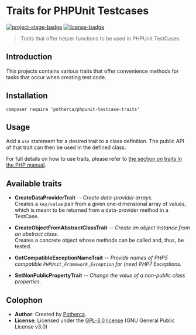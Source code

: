 # Traits for PHPUnit Testcases

[![project-stage-badge]][project-stage-page]
[![license-badge]][gpl-3]

> Traits that offer helper functions to be used in PHPUnit TestCases.

## Introduction

This projects contains various traits that offer convenience methods for tasks
that occur when creating test code.

## Installation

    composer require 'potherca/phpunit-testcase-traits'

## Usage

Add a `use` statement for a desired trait to a class definition. The public API
of that trait can then be used in the defined class.

For full details on how to use traits, please refer to [the section on traits in the PHP manual][php-traits].

## Available traits

- **CreateDataProviderTrait** -- _Create data-provider arrays._  
  Creates a `key/value` pair from a given one-dimensional array of values,
  which is meant to be returned from a data-provider method in a TestCase.

- **CreateObjectFromAbstractClassTrait** -- _Create an object instance from an abstract class._  
  Creates a concrete object whose methods can be called and, thus, be tested.
  
- **GetCompatibleExceptionNameTrait** -- _Provide names of PHP5 compatible `PHPUnit_Framework_Exception` for (new) PHP7 Exceptions._

- **SetNonPublicPropertyTrait** -- _Change the value of a non-public class properties._


## Colophon

- **Author**: Created by [Potherca][potherca].
- **License**: Licensed under the  [GPL-3.0 license][gpl-3] (GNU General Public License v3.0)

[gpl-3]: ./LICENSE.md
[license-badge]: https://img.shields.io/badge/License-GPL--3.0-blue.svg
[php-traits]: http://php.net/manual/en/language.oop5.traits.php
[potherca]: http://pother.ca/
[project-stage-badge]: http://img.shields.io/badge/Project%20Stage-Development-yellowgreen.svg
[project-stage-page]: http://bl.ocks.org/potherca/raw/a2ae67caa3863a299ba0/
